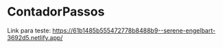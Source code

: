 # ContadorPassos

Link para teste: https://61b1485b555472778b8488b9--serene-engelbart-3692d5.netlify.app/
